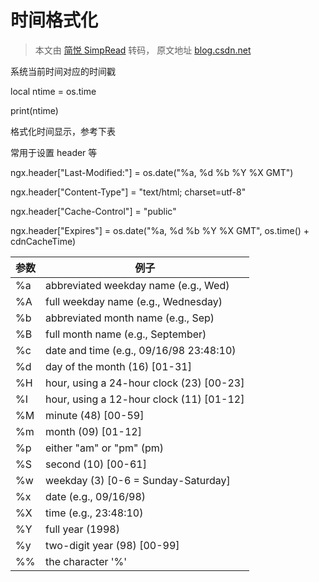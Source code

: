 # 时间格式化

> 本文由 [简悦 SimpRead](http://ksria.com/simpread/) 转码， 原文地址 [blog.csdn.net](https://blog.csdn.net/zhuanzhuwanmei/article/details/44077783)

系统当前时间对应的时间戳

local ntime = os.time

print(ntime)

格式化时间显示，参考下表

常用于设置 header 等

ngx.header["Last-Modified:"]  = os.date("%a, %d %b %Y %X GMT")

ngx.header["Content-Type"]    = "text/html; charset=utf-8"

ngx.header["Cache-Control"]   = "public"

ngx.header["Expires"]         = os.date("%a, %d %b %Y %X GMT", os.time() + cdnCacheTime)

| 参数 | 例子                                     |
| ---- | ---------------------------------------- |
| %a   | abbreviated weekday name (e.g., Wed)     |
| %A   | full weekday name (e.g., Wednesday)      |
| %b   | abbreviated month name (e.g., Sep)       |
| %B   | full month name (e.g., September)        |
| %c   | date and time (e.g., 09/16/98 23:48:10)  |
| %d   | day of the month (16) [01-31]            |
| %H   | hour, using a 24-hour clock (23) [00-23] |
| %I   | hour, using a 12-hour clock (11) [01-12] |
| %M   | minute (48) [00-59]                      |
| %m   | month (09) [01-12]                       |
| %p   | either "am" or "pm" (pm)                 |
| %S   | second (10) [00-61]                      |
| %w   | weekday (3) [0-6 = Sunday-Saturday]      |
| %x   | date (e.g., 09/16/98)                    |
| %X   | time (e.g., 23:48:10)                    |
| %Y   | full year (1998)                         |
| %y   | two-digit year (98) [00-99]              |
| %%   | the character '%'                        |
